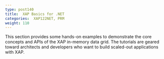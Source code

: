 ```yaml
---
type: post140
title:  XAP Basics for .NET
categories:  XAP122NET, PRM
weight: 110
---
```


This section provides some hands-on examples to demonstrate the core concepts and APIs of the XAP in-memory data grid. The tutorials are geared toward architects and developers who want to build scaled-out applications with XAP.

<!--
minitoc
-->

